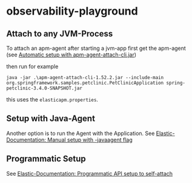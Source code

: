 # observability-playground


## Attach to any JVM-Process
To attach an apm-agent after starting a jvm-app first
get the apm-agent (see [Automatic setup with apm-agent-attach-cli.jar](https://www.elastic.co/guide/en/apm/agent/java/current/setup-attach-cli.html))

then run for example 
```
java -jar .\apm-agent-attach-cli-1.52.2.jar --include-main org.springframework.samples.petclinic.PetClinicApplication spring-petclinic-3.4.0-SNAPSHOT.jar
```
this uses the `elasticapm.properties`. 

## Setup with Java-Agent

Another option is to run the Agent with the Application. See [Elastic-Documentation: Manual setup with -javaagent flag](https://www.elastic.co/guide/en/apm/agent/java/current/setup-javaagent.html)

## Programmatic Setup

See [Elastic-Documentation: Programmatic API setup to self-attach
](https://www.elastic.co/guide/en/apm/agent/java/current/setup-attach-api.html)